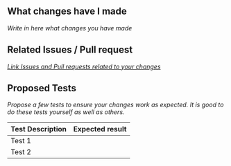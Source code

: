 ## What changes have I made
_Write in here what changes you have made_

## Related Issues / Pull request
_[Link Issues and Pull requests related to your changes](https://docs.github.com/en/issues/tracking-your-work-with-issues/using-issues/linking-a-pull-request-to-an-issue)_

## Proposed Tests
_Propose a few tests to ensure your changes work as expected. It is good to do these tests yourself as well as others._

| Test Description  | Expected result  |
| :---------------- | :--------------- |
| Test 1            |                  |
| Test 2            |                  |
